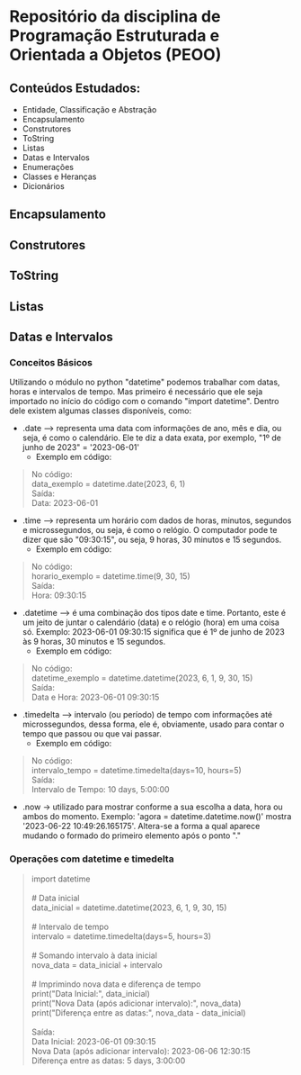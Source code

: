 # Repositório da disciplina de Programação Estruturada e Orientada a Objetos (PEOO)

## Conteúdos Estudados:
- Entidade, Classificação e Abstração
- Encapsulamento
- Construtores
- ToString
- Listas
- Datas e Intervalos
- Enumerações
- Classes e Heranças
- Dicionários

## Encapsulamento
## Construtores
## ToString
## Listas
## Datas e Intervalos
### Conceitos Básicos
Utilizando o módulo no python "datetime" podemos trabalhar com datas, horas e intervalos de tempo. Mas primeiro é necessário que ele seja importado no início do código com o comando "import datetime". Dentro dele existem algumas classes disponíveis, como:
- .date –> representa uma data com informações de ano, mês e dia, ou seja, é como o calendário. Ele te diz a data exata, por exemplo, "1º de junho de 2023" = '2023-06-01'
    - Exemplo em código:
> No código: <br> data_exemplo = datetime.date(2023, 6, 1) <br> Saída: <br> Data: 2023-06-01
        
- .time –> representa um horário com dados de horas, minutos, segundos e microssegundos, ou seja, é como o relógio. O computador pode te dizer que são "09:30:15", ou seja, 9 horas, 30 minutos e 15 segundos.
    - Exemplo em código:
> No código: <br> horario_exemplo = datetime.time(9, 30, 15) <br> Saída: <br> Hora: 09:30:15
 
- .datetime –> é uma combinação dos tipos date e time. Portanto, este é um jeito de juntar o calendário (data) e o relógio (hora) em uma coisa só. Exemplo: 2023-06-01 09:30:15 significa que é 1º de junho de 2023 às 9 horas, 30 minutos e 15 segundos.
    - Exemplo em código:
> No código: <br> datetime_exemplo = datetime.datetime(2023, 6, 1, 9, 30, 15) <br> Saída: <br> Data e Hora: 2023-06-01 09:30:15
 
- .timedelta –> intervalo (ou período) de tempo com informações até microssegundos, dessa forma, ele é, obviamente, usado para contar o tempo que passou ou que vai passar.
    - Exemplo em código:
> No código: <br> intervalo_tempo = datetime.timedelta(days=10, hours=5) <br> Saída: <br> Intervalo de Tempo: 10 days, 5:00:00

- .now -> utilizado para mostrar conforme a sua escolha a data, hora ou ambos do momento. Exemplo: 'agora = datetime.datetime.now()' mostra '2023-06-22 10:49:26.165175'. Altera-se a forma a qual aparece mudando o formado do primeiro elemento após o ponto "."
 
### Operações com datetime e timedelta
> import datetime  <br> <br> # Data inicial <br> data_inicial = datetime.datetime(2023, 6, 1, 9, 30, 15) <br> <br># Intervalo de tempo <br> intervalo = datetime.timedelta(days=5, hours=3) <br> <br> # Somando intervalo à data inicial <br> nova_data = data_inicial + intervalo <br> <br> # Imprimindo nova data e diferença de tempo  <br> print("Data Inicial:", data_inicial) <br> print("Nova Data (após adicionar intervalo):", nova_data) <br> print("Diferença entre as datas:", nova_data - data_inicial) <br> <br> Saída: <br> Data Inicial: 2023-06-01 09:30:15 <br> Nova Data (após adicionar intervalo): 2023-06-06 12:30:15 <br> Diferença entre as datas: 5 days, 3:00:00
